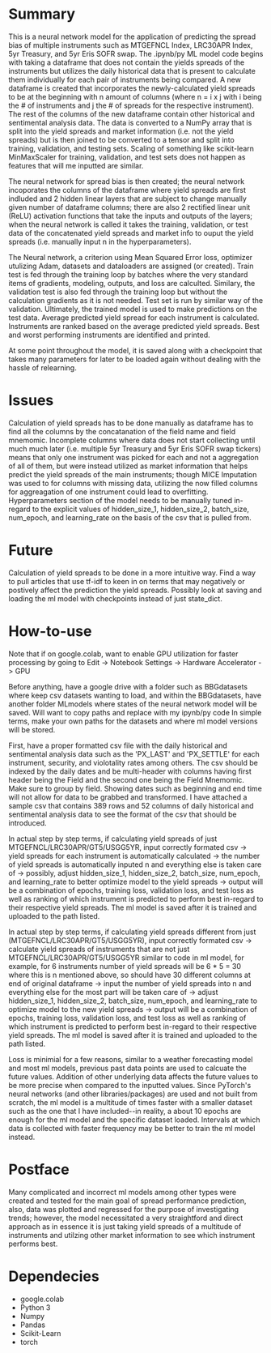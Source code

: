 # Summary
This is a neural network model for the application of predicting the spread bias of multiple instruments such as MTGEFNCL Index, LRC30APR Index, 5yr Treasury, and 5yr Eris SOFR swap. The .ipynb/py ML model code begins with taking a dataframe that does not contain the yields spreads of the instruments but utilizes the daily historical data that is present to calculate them individually for each pair of instruments being compared. A new dataframe is created that incorporates the newly-calculated yield spreads to be at the beginning with n amount of columns (where n = i x j with i being the # of instruments and j the # of spreads for the respective instrument). The rest of the columns of the new dataframe contain other historical and sentimental analysis data. The data is converted to a NumPy array that is split into the yield spreads and market information (i.e. not the yield spreads) but is then joined to be converted to a tensor and split into training, validation, and testing sets. Scaling of something like scikit-learn MinMaxScaler for training, validation, and test sets does not happen as features that will me inputted are similar.

The neural network for spread bias is then created; the neural network incoporates the columns of the dataframe where yield spreads are first indluded and 2 hidden linear layers that are subject to change manually given number of dataframe columns; there are also 2 rectified linear unit (ReLU) activation functions that take the inputs and outputs of the layers; when the neural network is called it takes the training, validation, or test data of the concatenated yield spreads and market info to ouput the yield spreads (i.e. manually input n in the hyperparameters). 

The Neural network, a criterion using Mean Squared Error loss, optimizer utulizing Adam, datasets and dataloaders are assigned (or created). Train test is fed through the training loop by batches where the very standard items of gradients, modeling, outputs, and loss are calculted. Similary, the validation test is also fed through the training loop but without the calculation gradients as it is not needed. Test set is run by similar way of the validation. Ultimately, the trained model is used to make predictions on the test data. Average predicted yield spread for each instrument is calculated. Instruments are ranked based on the average predicted yield spreads. Best and worst performing instruments are identified and printed.

At some point throughout the model, it is saved along with a checkpoint that takes many parameters for later to be loaded again without dealing with the hassle of relearning.

# Issues
Calculation of yield spreads has to be done manually as dataframe has to find all the columns by the concatanation of the field name and field mnemomic. Incomplete columns where data does not start collecting until much much later (i.e. multiple 5yr Treasury and 5yr Eris SOFR swap tickers) means that only one instrument was picked for each and not a aggregation of all of them, but were instead utilized as market information that helps predict the yield spreads of the main instruments; though MICE Imputation was used to for columns with missing data, utilizing the now filled columns for aggreagation of one instrument could lead to overfitting. Hyperparameters section of the model needs to be manually tuned in-regard to the explicit values of hidden_size_1, hidden_size_2, batch_size, num_epoch, and learning_rate on the basis of the csv that is pulled from.

# Future
Calculation of yield spreads to be done in a more intuitive way. Find a way to pull articles that use tf-idf to keen in on terms that may negatively or postively affect the prediction the yield spreads. Possibly look at saving and loading the ml model with checkpoints instead of just state_dict.

# How-to-use
Note that if on google.colab, want to enable GPU utilization for faster processing by going to Edit -> Notebook Settings -> Hardware Accelerator -> GPU

Before anything, have a google drive with a folder such as BBGdatasets where keep csv datasets wanting to load, and within the BBGdatasets, have another folder MLmodels where states of the neural network model will be saved. Will want to copy paths and replace with my ipynb/py code In simple terms, make your own paths for the datasets and where ml model versions will be stored.

First, have a proper formatted csv file with the daily historical and sentimental analysis data such as the 'PX_LAST' and 'PX_SETTLE' for each instrument, security, and violotality rates among others. The csv should be indexed by the daily dates and be multi-header with columns having first header being the Field and the second one being the Field Mnemomic. Make sure to group by field. Showing dates such as beginning and end time will not allow for data to be grabbed and transformed. I have attached a sample csv that contains 389 rows and 52 columns of daily historical and sentimental analysis data to see the format of the csv that should be introduced.

In actual step by step terms, if calculating yield spreads of just MTGEFNCL/LRC30APR/GT5/USGG5YR, input correctly formated csv -> yield spreads for each instrument is automatically calculated -> the number of yield spreads is automatically inputed n and everything else is taken care of -> possibly, adjust hidden_size_1, hidden_size_2, batch_size, num_epoch, and learning_rate to better optimize model to the yield spreads -> output will be a combination of epochs, training loss, validation loss, and test loss as well as ranking of which instrument is predicted to perform best in-regard to their respective yield spreads. The ml model is saved after it is trained and uploaded to the path listed.

In actual step by step terms, if calculating yield spreads different from just (MTGEFNCL/LRC30APR/GT5/USGG5YR), input correctly formated csv -> calculate yield spreads of instruments that are not just MTGEFNCL/LRC30APR/GT5/USGG5YR similar to code in ml model, for example, for 6 instruments number of yield spreads will be 6 * 5 = 30 where this is n mentioned above, so should have 30 different columns at end of original dataframe -> input the number of yield spreads into n and everything else for the most part will be taken care of -> adjust hidden_size_1, hidden_size_2, batch_size, num_epoch, and learning_rate to optimize model to the new yield spreads -> output will be a combination of epochs, training loss, validation loss, and test loss as well as ranking of which instrument is predicted to perform best in-regard to their respective yield spreads. The ml model is saved after it is trained and uploaded to the path listed.

Loss is minimial for a few reasons, similar to a weather forecasting model and most ml models, previous past data points are used to calcuate the future values. Addition of other underlying data affects the future values to be more precise when compared to the inputted values. Since PyTorch's neural networks (and other libraries/packages) are used and not built from scratch, the ml model is a multitude of times faster with a smaller dataset such as the one that I have included--in reality, a about 10 epochs are enough for the ml model and the specific dataset loaded. Intervals at which data is collected with faster frequency may be better to train the ml model instead. 

# Postface
Many complicated and incorrect ml models among other types were created and tested for the main goal of spread performance prediction, also, data was plotted and regressed for the purpose of investigating trends; however, the model necessitated a very straightford and direct approach as in essence it is just taking yield spreads of a multitude of instruments and utilzing other market information to see which instrument performs best.

# Dependecies
* google.colab
* Python 3
* Numpy
* Pandas
* Scikit-Learn
* torch
